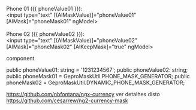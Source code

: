 



<span>Phone 01 ({{ phoneValue01 }}):</span><br>
<input type="text" [(AlMaskValue)]="phoneValue01" [AlMask]="phoneMask01" ngModel>
<br><br>
<span>Phone 02 ({{ phoneValue02 }}):</span><br>
<input type="text" [(AlMaskValue)]="phoneValue02" [AlMask]="phoneMask02" [AlKeepMask]="true" ngModel>



component


  public phoneValue01: string = '1231234567';
  public phoneValue02: string;
  public phoneMask01 = GeproMaskUtil.PHONE_MASK_GENERATOR;
  public phoneMask02 = GeproMaskUtil.DYNAMIC_PHONE_MASK_GENERATOR;


https://github.com/nbfontana/ngx-currency
ver detalhes disto
  https://github.com/cesarrew/ng2-currency-mask